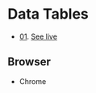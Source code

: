 # Data Tables
- [01](src/01). [See live](https://thegicode.github.io/vanilaJS-lab/src/01)


## Browser 
* Chrome